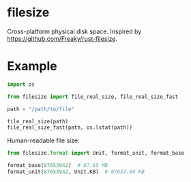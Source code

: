 # filesize

Cross-platform physical disk space. Inspired by https://github.com/Freaky/rust-filesize.

# Example

```python
import os

from filesize import file_real_size, file_real_size_fast

path = "/path/to/file"

file_real_size(path)
file_real_size_fast(path, os.lstat(path))
```

Human-readable file size:

```python
from filesize.format import Unit, format_unit, format_base

format_base(87653942)  # 87.65 MB
format_unit(87653942, Unit.KB)  # 87653.94 KB
```
